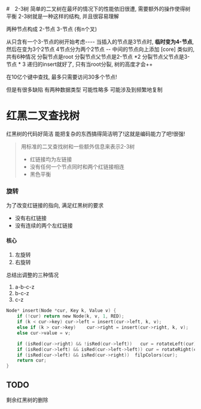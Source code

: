 #　2-3树
简单的二叉树在最坏的情况下的性能依旧很遭, 需要额外的操作使得树平衡
2-3树就是一种这样的结构, 并且很容易理解

两种节点构成 2-节点 3-节点 (有n个叉)

从只含有一个3-节点的树开始考虑----
    当插入的节点是3节点时, **临时变为4-节点**, 然后在变为3个2节点
        4节点分为两个2节点 -- 中间的节点向上添加 [core]
    类似的, 共有6种情况 分裂节点是root 分裂节点父节点是2-节点 *2 分裂节点父节点是3-节点 * 3
    递归的insert就好了, 只有当root分裂, 树的高度才会++

在10亿个键中查找, 最多只需要访问30多个节点!

但是有很多缺陷
    有两种数据类型
    可能性略多
    可能涉及到频繁地复制

# 红黑二叉查找树

红黑树的代码好简洁
能把复杂的东西搞得简洁明了!这就是编码能力了吧!很强!

> 用标准的二叉查找树和一些额外信息来表示2-3树
> - 红链接均为左链接
> - 没有任何一个节点同时和两个红链接相连
> - 黑色平衡

### 旋转

为了改变红链接的指向, 满足红黑树的要求
- 没有右红链接
- 没有连续的两个左红链接

#### 核心

1. 左旋转
2. 右旋转

总结出调整的三种情况

1. a-b-c-z
2. b-c-z
3. c-z

``` c
Node* insert(Node *cur, Key k, Value v) {
    if (!cur) return new Node(k, v, 1, RED);
    if (k < cur->key) cur->left = insert(cur->left, k, v);
    else if (k > cur->key)    cur->right = insert(cur->right, k, v);
    else cur->value = v;

    if (isRed(cur->right) && !isRed(cur->left))   cur = rotateLeft(cur);
    if (isRed(cur->left) && isRed(cur->left->left)) cur = rotateRight(cur);
    if (isRed(cur->left) && isRed(cur->right))  filpColors(cur);
    return cur;
}
```

## TODO
剩余红黑树的删除

